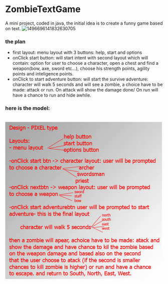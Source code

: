 # ZombieTextGame
A mini project, coded in java, the initial idea is to create a funny game based on text.
![1496696141832630705](https://user-images.githubusercontent.com/28831190/34465718-60310bbe-eec2-11e7-8987-5f26fee7721c.jpg)

### the plan

- first layout: menu layout with 3 buttons: help, start and options
- onClick start button: will start intent with second layout which will contain: option for user to choose a character, open a chest and find a weapon(bow, axe, sword etc...), choose his strength points, agility points and inteligence points.
 - onClick to start adventure button: will start the survive adventure: character will walk 5 seconds and will see a zombie, a choice have to be made: attack or run. On attack will show the damage done/ On run will have a chance to run and hide awhile.

 ### here is the model:
 <br><img width="500" src="assets/plan.jpg" alt="planning picture" />
